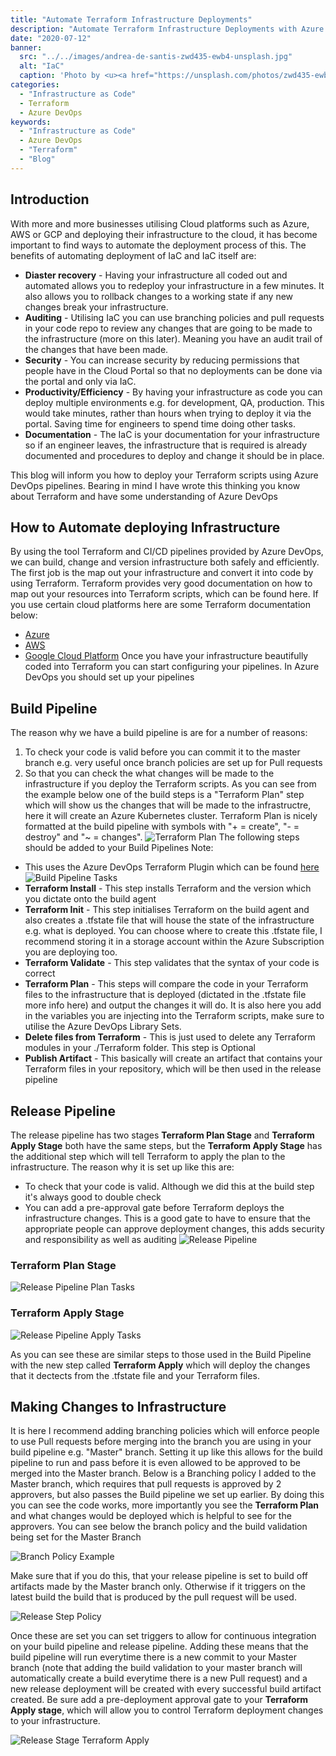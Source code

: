 ```yaml
---
title: "Automate Terraform Infrastructure Deployments"
description: "Automate Terraform Infrastructure Deployments with Azure DevOps"
date: "2020-07-12"
banner:
  src: "../../images/andrea-de-santis-zwd435-ewb4-unsplash.jpg"
  alt: "IaC"
  caption: 'Photo by <u><a href="https://unsplash.com/photos/zwd435-ewb4">Andrea De Santis</a></u>'
categories:
  - "Infrastructure as Code"
  - Terraform
  - Azure DevOps
keywords:
  - "Infrastructure as Code"
  - Azure DevOps
  - "Terraform"
  - "Blog"
---
```


## Introduction
With more and more businesses utilising Cloud platforms such as Azure, AWS or GCP and deploying their infrastructure to the cloud, it has become important to find ways to automate the deployment process of this. The benefits of automating deployment of IaC and IaC itself are:
* **Diaster recovery** - Having your infrastructure all coded out and automated allows you to redeploy your infrastructure in a few minutes. It also allows you to rollback changes to a working state if any new changes break your infrastructure.
* **Auditing** - Utilising IaC you can use branching policies and pull requests in your code repo to review any changes that are going to be made to the infrastructure (more on this later). Meaning you have an audit trail of the changes that have been made.
* **Security** - You can increase security by reducing permissions that people have in the Cloud Portal so that no deployments can be done via the portal and only via IaC.
* **Productivity/Efficiency** - By having your infrastructure as code you can deploy multiple environments e.g. for development, QA, production. This would take minutes, rather than hours when trying to deploy it via the portal. Saving time for engineers to spend time doing other tasks.
* **Documentation** - The IaC is your documentation for your infrastructure so if an engineer leaves, the infrastructure that is required is already documented and procedures to deploy and change it should be in place.

This blog will inform you how to deploy your Terraform scripts using Azure DevOps pipelines. Bearing in mind I have wrote this thinking you know about Terraform and have some understanding of Azure DevOps

## How to Automate deploying Infrastructure
By using the tool Terraform and CI/CD pipelines provided by Azure DevOps, we can build, change and version infrastructure both safely and efficiently. The first job is the map out your infrastructure and convert it into code by using Terraform. Terraform provides very good documentation on how to map out your resources into Terraform scripts, which can be found here. If you use certain cloud platforms here are some Terraform documentation below:
* [Azure](https://registry.terraform.io/providers/hashicorp/azurerm/latest/docs)
* [AWS](https://registry.terraform.io/providers/hashicorp/aws/latest/docs)
* [Google Cloud Platform](https://registry.terraform.io/providers/hashicorp/google/latest/docs)
Once you have your infrastructure beautifully coded into Terraform you can start configuring your pipelines. In Azure DevOps you should set up your pipelines

## Build Pipeline
The reason why we have a build pipeline is are for a number of reasons:
1. To check your code is valid before you can commit it to the master branch e.g. very useful once branch policies are set up for Pull requests
2. So that you can check the what changes will be made to the infrastructure if you deploy the Terraform scripts. As you can see from the example below one of the build steps is a "Terraform Plan" step which will show us the changes that will be made to the infrastructre, here it will create an Azure Kubernetes cluster. Terraform Plan is nicely formatted at the build pipeline with symbols with "+ = create", "- = destroy" and "~ = changes".
![Terraform Plan](../../images/AutomateTerraformInfrastructureDeployments/Terraform-Plan-Example.png "Example of Terraform Plan")
The following steps should be added to your Build Pipelines
Note:
* This uses the Azure DevOps Terraform Plugin which can be found [here](https://marketplace.visualstudio.com/items?itemName=charleszipp.azure-pipelines-tasks-terraform)
![Build Pipeline Tasks](../../images/AutomateTerraformInfrastructureDeployments/BuildPipeline.png "Example of Build Pipeline tasks")
* **Terraform Install** - This step installs Terraform and the version which you dictate onto the build agent
* **Terraform Init** - This step initialises Terraform on the build agent and also creates a .tfstate file that will house the state of the infrastructure e.g. what is deployed. You can choose where to create this .tfstate file, I recommend storing it in a storage account within the Azure Subscription you are deploying too.
* **Terraform Validate** - This step validates that the syntax of your code is correct
* **Terraform Plan** - This steps will compare the code in your Terraform files to the infrastructure that is deployed (dictated in the .tfstate file more info here) and output the changes it will do. It is also here you add in the variables you are injecting into the Terraform scripts, make sure to utilise the Azure DevOps Library Sets.
* **Delete files from Terraform** - This is just used to delete any Terraform modules in your ./Terraform folder. This step is Optional
* **Publish Artifact** - This basically will create an artifact that contains your Terraform files in your repository, which will be then used in the release pipeline

## Release Pipeline
The release pipeline has two stages **Terraform Plan Stage** and **Terraform Apply Stage** both have the same steps, but the **Terraform Apply Stage** has the additional step which will tell Terraform to apply the plan to the infrastructure. The reason why it is set up like this are:
* To check that your code is valid. Although we did this at the build step it's always good to double check
* You can add a pre-approval gate before Terraform deploys the infrastructure changes. This is a good gate to have to ensure that the appropriate people can approve deployment changes, this adds security and responsibility as well as auditing
![Release Pipeline](../../images/AutomateTerraformInfrastructureDeployments/ReleasePipeline.png "Example of Release Pipeline")

### Terraform Plan Stage
![Release Pipeline Plan Tasks](../../images/AutomateTerraformInfrastructureDeployments/ReleasePipelinePlan.png "Example of Release Pipeline Plan Tasks")

### Terraform Apply Stage
![Release Pipeline Apply Tasks](../../images/AutomateTerraformInfrastructureDeployments/ReleasePipelineApply.png "Example of Release Pipeline Apply Tasks")

As you can see these are similar steps to those used in the Build Pipeline with the new step called **Terraform Apply** which will deploy the changes that it dectects from the .tfstate file and your Terraform files.

## Making Changes to Infrastructure 
It is here I recommend adding branching policies which will enforce people to use Pull requests before merging into the branch you are using in your build pipeline e.g. "Master" branch. Setting it up like this allows for the build pipeline to run and pass before it is even allowed to be approved to be merged into the Master branch. Below is a Branching policy I added to the Master branch, which requires that pull requests is approved by 2 approvers, but also passes the Build pipeline we set up earlier. By doing this you can see the code works, more importantly you see the **Terraform Plan** and what changes would be deployed which is helpful to see for the approvers. You can see below the branch policy and the build validation being set for the Master Branch

![Branch Policy Example](../../images/AutomateTerraformInfrastructureDeployments/BranchPolicies.png "Example of branch policy with build validation")

Make sure that if you do this, that your release pipeline is set to build off artifacts made by the Master branch only. Otherwise if it triggers on the latest build the build that is produced by the pull request will be used.

![Release Step Policy](../../images/AutomateTerraformInfrastructureDeployments/ReleaseStepPolicy.png "Release Step specify Branch")

Once these are set you can set triggers to allow for continuous integration on your build pipeline and release pipeline. Adding these means that the build pipeline will run everytime there is a new commit to your Master branch (note that adding the build validation to your master branch will automatically create a build everytime there is a new Pull request) and a new release deployment will be created with every successful build artifact created. Be sure add a pre-deployment approval gate to your **Terraform Apply stage**, which will allow you to control Terraform deployment changes to your infrastructure.

![Release Stage Terraform Apply](../../images/AutomateTerraformInfrastructureDeployments/ReleasePipelineTerraformApply.png "Release Stage Terraform Apply")